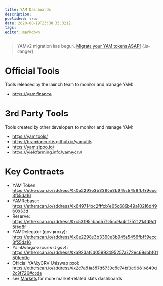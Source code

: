 ```yaml
---
title: YAM Dashboards
description: 
published: true
date: 2020-08-19T23:38:33.321Z
tags: 
editor: markdown
---
```



> YAMv2 migration has begun.  [Migrate your YAM tokens ASAP!](/migration)
{.is-danger}

# Official Tools

Tools released by the launch team to monitor and manage YAM:

- https://yam.finance


# 3rd Party Tools

Tools created by other developers to monitor and manage YAM:

- https://yam.tools/
- https://brandoncurtis.github.io/yamutils
- https://yam.zippo.io/
- https://yieldfarming.info/yam/ycrv/


# Key Contracts

- YAM Token: https://etherscan.io/address/0x0e2298e3b3390e3b945a5456fbf59ecc3f55da16
- YAMRebaser: https://etherscan.io/address/0x649714bc2fffcb1e65c689b49a10216d4960833d
- Reserve: https://etherscan.io/address/0xc53195bbad57105cc9a4df752121afd9c15fbd8f
- YAMDelegator (gov proxy): https://etherscan.io/address/0x0e2298e3b3390e3b945a5456fbf59ecc3f55da16
- YamDelegate (current gov): https://etherscan.io/address/0xa923af6d05993495257a872ec69dbbf01501eb0e
- Official YAM:yCRV Uniswap pool: https://etherscan.io/address/0x2c7a51a357d5739c5c74bf3c96816849d2c9f726#code
- see [Markets](/trade) for more market-related stats dashboards
